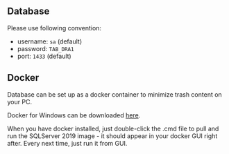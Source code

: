 ## Database

Please use following convention:
- username: `sa` (default)
- password: `TAB_DRA1`
- port: `1433` (default)

## Docker

Database can be set up as a docker container to minimize trash content on your PC.

Docker for Windows can be downloaded [here](https://docs.docker.com/desktop/windows/install/).

When you have docker installed, just double-click the .cmd file to pull and run the SQLServer 2019 image - it should appear in your docker GUI right after.
Every next time, just run it from GUI.

